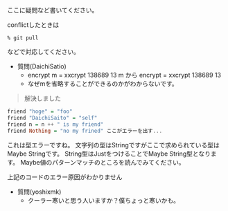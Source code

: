 ここに疑問など書いてください。

conflictしたときは

	% git pull

などで対応してください。

- 質問(DaichiSatio)
  - encrypt m = xxcrypt 138689 13 m から encrypt = xxcrypt 138689 13
  - なぜmを省略することができるのかがわからないです。
> 解決しました

```haskell
friend "hoge" = "foo"
friend "DaichiSaito" = "self"
friend n = n ++ " is my friend"
friend Nothing = "no my frined" ここがエラーを出す...
```

これは型エラーですね。
文字列の型はStringですがここで求められている型はMaybe Stringです。
String型はJustをつけることでMaybe String型となります。
Maybe値のパターンマッチのところを読んでみてください。

上記のコードのエラー原因がわかりません

- 質問(yoshixmk)
  - クーラー寒いと思う人いますか？僕ちょっと寒いかも。
